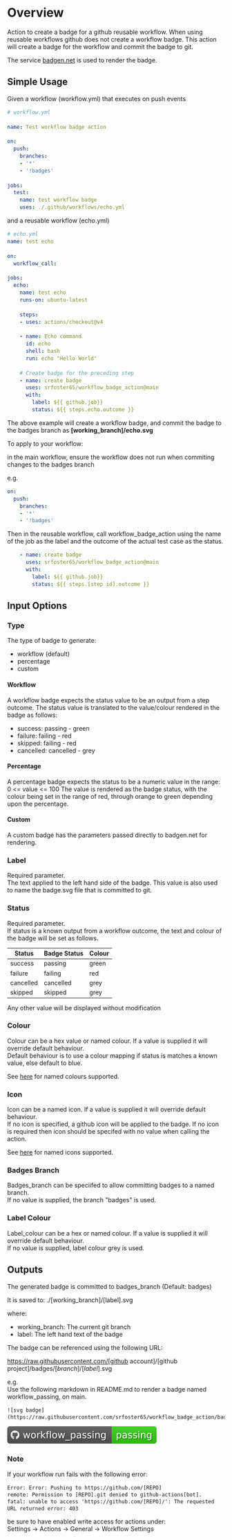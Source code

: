 # Overview

Action to create a badge for a github reusable workflow. When using reusable workflows github does not create a workflow badge. This action will create a badge for the workflow and commit the badge to git.

The service [badgen.net](https://badgen.net) is used to render the badge.


## Simple Usage

Given a workflow (workflow.yml) that executes on push events

```yaml
# workflow.yml

name: Test workflow badge action

on:
  push:
    branches:
    - '*'
    - '!badges'
        
jobs:
  test:
    name: test workflow badge
    uses: ./.github/workflows/echo.yml

```

and a reusable workflow (echo.yml)

```yaml
# echo.yml
name: test echo

on:
  workflow_call:
  
jobs:
  echo:
    name: test echo
    runs-on: ubuntu-latest

    steps:
    - uses: actions/checkout@v4

    - name: Echo command
      id: echo
      shell: bash
      run: echo "Hello World"

    # Create badge for the preceding step
    - name: create badge
      uses: srfoster65/workflow_badge_action@main
      with:
        label: ${{ github.job}}
        status: ${{ steps.echo.outcome }}

```

The above example will create a workflow badge, and commit the badge to the badges branch as **[working_branch]/echo.svg**

To apply to your workflow:

in the main workflow, ensure the workflow does not run when commiting changes to the badges branch

e.g.

```yaml
on:
  push:
    branches:
    - '*'
    - '!badges'

```

Then in the reusable workflow, call workflow_badge_action using the name of the job as the label and the outcome of the actual test case as the status.

```yaml
    - name: create badge
      uses: srfoster65/workflow_badge_action@main
      with:
        label: ${{ github.job}}
        status: ${{ steps.[step id].outcome }}
```

## Input Options

### Type

The type of badge to generate:

- workflow (default)
- percentage
- custom

#### Workflow

A workflow badge expects the status value to be an output from a step outcome. The status value is translated to the value/colour rendered in the badge as follows:

- success: passing - green
- failure: failing - red
- skipped: failing - red
- cancelled: cancelled - grey

#### Percentage

A percentage badge expects the status to be a numeric value in the range: 0 <= value <= 100
The value is rendered as the badge status, with the colour being set in the range of red, through orange to green depending upon the percentage.

#### Custom

A custom badge has the parameters passed directly to badgen.net for rendering.

### Label

Required parameter.  
The text applied to the left hand side of the badge. This value is also used to name the badge.svg file that is committed to git.

### Status

Required parameter.  
If status is a known output from a workflow outcome, the text and colour of the badge will be set as follows.

| Status    | Badge Status | Colour |
| --------- | ------------ | ------ |
| success   | passing      | green  |
| failure   | failing      | red    |
| cancelled | cancelled    | grey   |
| skipped   | skipped      | grey   |

Any other value will be displayed without modification

### Colour

Colour can be a hex value or named colour. If a value is supplied it will override default behaviour.  
Default behaviour is to use a colour mapping if status is matches a known value, else default to blue.

See [here](https://badgen.net/help#options) for named colours supported.

### Icon

Icon can be a named icon. If a value is supplied it will override default behaviour.  
If no icon is specified, a github icon will be applied to the badge. If no icon is required then icon should be specifed with no value when calling the action.

See [here](https://badgen.net/help#options) for named icons supported.

### Badges Branch

Badges_branch can be speciifed to allow committing badges to a named branch.  
If no value is supplied, the branch "badges" is used.

### Label Colour

Label_colour can be a hex or named colour. If a value is supplied it will override default behaviour.  
If no value is supplied, label colour grey is used.

## Outputs

The generated badge is committed to badges_branch (Default: badges)

It is saved to: ./[working_branch]/[label].svg

where:

- working_branch: The current git branch
- label: The left hand text of the badge

The badge can be referenced using the following URL:

https://raw.githubusercontent.com/[github account]/[github project]/badges/[*branch*]/[*label*].svg

e.g.  
Use the following markdown in README.md to render a badge named workflow_passing, on main.

```text
![svg badge](https://raw.githubusercontent.com/srfoster65/workflow_badge_action/badges/main/workflow_passing.svg)
```

![svg badge](https://raw.githubusercontent.com/srfoster65/workflow_badge_action/badges/main/workflow_passing.svg)

### Note

If your workflow run fails with the following error:

```text
Error: Error: Pushing to https://github.com/[REPO]
remote: Permission to [REPO].git denied to github-actions[bot].
fatal: unable to access 'https://github.com/[REPO]/': The requested URL returned error: 403
```

be sure to have enabled write access for actions under:  
Settings -> Actions -> General -> Workflow Settings
